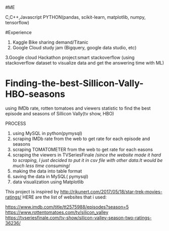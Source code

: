 #ME

C,C++,Javascript
PYTHON(pandas, scikit-learn, matplotlib, numpy, tensorflow)

#Experience

1. Kaggle Bike sharing demand/Titanic
2. Google Cloud study jam
(Bigquery, google data studio, etc)

3.Google cloud Hackathon
project:smart stackoverflow
(using stackoverflow dataset to visualize data and get the answering time with ML)

# Finding-the-best-Sillicon-Vally-HBO-seasons
using IMDb rate, rotten tomatoes and viewers statistic to find the best episode and seasons
of Sillicon Vally(tv show, HBO)

PROCESS

1. using MySQL in python(pymysql)
2. scraping IMDb rate from the web to get rate for each episode and seasons
3. scraping TOMATOMETER from the web to get rate for each easons
4. scraping the viewers in TVSeriesFinale
/*since the website made it hard to scraping, I just decided to put it in csv file with other data.It would be much less time consuming*/
5. making the data into table format
6. saving the data in MySQL( pymysql)
7. data visualization using Matplotlib

This project is inspired by http://rikunert.com/2017/05/18/star-trek-movies-ratings/
HERE are the list of websites that i used:

https://www.imdb.com/title/tt2575988/episodes?season=5
https://www.rottentomatoes.com/tv/silicon_valley
https://tvseriesfinale.com/tv-show/silicon-valley-season-two-ratings-36236/
